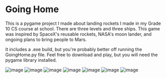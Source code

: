 # Going Home
This is a pygame project I made about landing rockets I made in my Grade 10 CS course at school. There are three levels and three ships. This game was inspired by SpaceX's reusable rockets, NASA's moon lander, and ongoing plans to bring people to Mars.

It includes a .exe build, but you're probably better off running the GoingHome.py file. Feel free to download and play, but you will need the pygame library installed.

![image](https://user-images.githubusercontent.com/87958079/204110878-5ec5d6a6-93c3-45ba-9fcb-b0d7d93ec37d.png)
![image](https://user-images.githubusercontent.com/87958079/204110880-c3ebff84-3153-4b7d-9ba2-d514fd4b3484.png)
![image](https://user-images.githubusercontent.com/87958079/204110883-3702e214-05fd-4e67-9d2f-695449172c10.png)
![image](https://user-images.githubusercontent.com/87958079/204110887-0526232d-0753-4cae-b13b-541bd60f557e.png)
![image](https://user-images.githubusercontent.com/87958079/204110892-63c1a678-af8c-4591-8685-1cfde33220d9.png)
![image](https://user-images.githubusercontent.com/87958079/204110895-6b61f1af-da21-4788-97bc-20f7c400ed0d.png)
![image](https://user-images.githubusercontent.com/87958079/204110897-19b6bbe0-5f5d-496c-af95-91a6cc2ca1d5.png)
